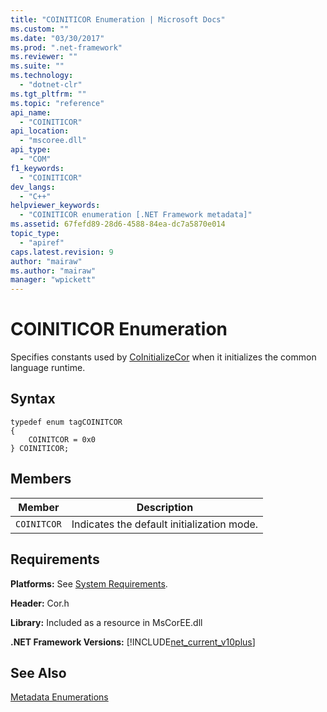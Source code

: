 ```yaml
---
title: "COINITICOR Enumeration | Microsoft Docs"
ms.custom: ""
ms.date: "03/30/2017"
ms.prod: ".net-framework"
ms.reviewer: ""
ms.suite: ""
ms.technology: 
  - "dotnet-clr"
ms.tgt_pltfrm: ""
ms.topic: "reference"
api_name: 
  - "COINITICOR"
api_location: 
  - "mscoree.dll"
api_type: 
  - "COM"
f1_keywords: 
  - "COINITICOR"
dev_langs: 
  - "C++"
helpviewer_keywords: 
  - "COINITICOR enumeration [.NET Framework metadata]"
ms.assetid: 67fefd89-28d6-4588-84ea-dc7a5870e014
topic_type: 
  - "apiref"
caps.latest.revision: 9
author: "mairaw"
ms.author: "mairaw"
manager: "wpickett"
---
```

# COINITICOR Enumeration
Specifies constants used by [CoInitializeCor](../../../../docs/framework/unmanaged-api/hosting/coinitializecor-function.md) when it initializes the common language runtime.  
  
## Syntax  
  
```  
typedef enum tagCOINITCOR  
{  
    COINITCOR = 0x0  
} COINITICOR;  
```  
  
## Members  
  
|Member|Description|  
|------------|-----------------|  
|`COINITCOR`|Indicates the default initialization mode.|  
  
## Requirements  
 **Platforms:** See [System Requirements](../../../../docs/framework/get-started/system-requirements.md).  
  
 **Header:** Cor.h  
  
 **Library:** Included as a resource in MsCorEE.dll  
  
 **.NET Framework Versions:** [!INCLUDE[net_current_v10plus](../../../../includes/net-current-v10plus-md.md)]  
  
## See Also  
 [Metadata Enumerations](../../../../docs/framework/unmanaged-api/metadata/metadata-enumerations.md)